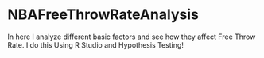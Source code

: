 # NBAFreeThrowRateAnalysis
In here I analyze different basic factors and see how they affect Free Throw Rate. I do this Using R Studio and Hypothesis Testing!
